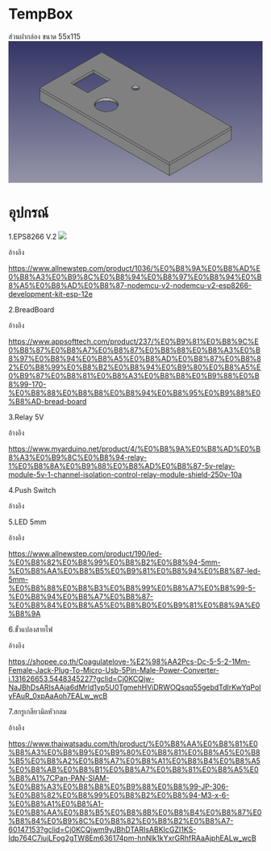 <h1>TempBox</h1>
<h>ส่วนฝากล่อง ขนาด 55x115 </h>
<img src="Photo/Top.png" width="">

<h1>อุปกรณ์</h1>
<h>1.EPS8266 V.2<h>
<img src="Photo/esp8266.png" width="300">
<p>อ้างอิง<p>
<a href=" ">https://www.allnewstep.com/product/1036/%E0%B8%9A%E0%B8%AD%E0%B8%A3%E0%B9%8C%E0%B8%94%E0%B8%97%E0%B8%94%E0%B8%A5%E0%B8%AD%E0%B8%87-nodemcu-v2-nodemcu-v2-esp8266-development-kit-esp-12e</a>
  
<h>2.BreadBoard<h>
<img src="">
<p>อ้างอิง<p>
<a href=" ">https://www.appsofttech.com/product/237/%E0%B9%81%E0%B8%9C%E0%B8%87%E0%B8%A7%E0%B8%87%E0%B8%88%E0%B8%A3%E0%B8%97%E0%B8%94%E0%B8%A5%E0%B8%AD%E0%B8%87%E0%B8%82%E0%B8%99%E0%B8%B2%E0%B8%94%E0%B9%80%E0%B8%A5%E0%B9%87%E0%B8%81%E0%B8%A3%E0%B8%B8%E0%B9%88%E0%B8%99-170-%E0%B8%88%E0%B8%B8%E0%B8%94%E0%B8%95%E0%B9%88%E0%B8%AD-bread-board</a>
  
<h>3.Relay 5V<h>
<img src="">
<p>อ้างอิง<p>
<a href=" ">https://www.myarduino.net/product/4/%E0%B8%9A%E0%B8%AD%E0%B8%A3%E0%B9%8C%E0%B8%94-relay-1%E0%B8%8A%E0%B9%88%E0%B8%AD%E0%B8%87-5v-relay-module-5v-1-channel-isolation-control-relay-module-shield-250v-10a</a>
  
<h>4.Push Switch<h>
<img src="">
<p>อ้างอิง<p>
<a href=" "></a>

<h>5.LED 5mm<h>
<img src="">
<p>อ้างอิง<p>
<a href=" ">https://www.allnewstep.com/product/190/led-%E0%B8%82%E0%B8%99%E0%B8%B2%E0%B8%94-5mm-%E0%B8%AA%E0%B8%B5%E0%B9%81%E0%B8%94%E0%B8%87-led-5mm-%E0%B8%88%E0%B8%B3%E0%B8%99%E0%B8%A7%E0%B8%99-5-%E0%B8%94%E0%B8%A7%E0%B8%87-%E0%B8%84%E0%B8%A5%E0%B8%B0%E0%B9%81%E0%B8%9A%E0%B8%9A</a>
  

<h>6.ขั้วแปลงสายไฟ <h>
<img src="">
<p>อ้างอิง<p>
<a href=" ">https://shopee.co.th/Coagulatelove-%E2%98%AA2Pcs-Dc-5-5-2-1Mm-Female-Jack-Plug-To-Micro-Usb-5Pin-Male-Power-Converter-i.131626653.5448345227?gclid=Cj0KCQjw-NaJBhDsARIsAAja6dMrld1yp5U0TgmehHViDRWOQsqq55gebdTdIrKwYqPoIyFAuR_0xpAaAoh7EALw_wcB</a>
  
<h>7.สกรูเกลียวมิลหัวกลม <h>
<img src="">
<p>อ้างอิง<p>
<a href=" ">https://www.thaiwatsadu.com/th/product/%E0%B8%AA%E0%B8%81%E0%B8%A3%E0%B8%B9%E0%B9%80%E0%B8%81%E0%B8%A5%E0%B8%B5%E0%B8%A2%E0%B8%A7%E0%B8%A1%E0%B8%B4%E0%B8%A5%E0%B8%AB%E0%B8%B1%E0%B8%A7%E0%B8%81%E0%B8%A5%E0%B8%A1%7CPan-PAN-SIAM-%E0%B8%A3%E0%B8%B8%E0%B9%88%E0%B8%99-JP-306-%E0%B8%82%E0%B8%99%E0%B8%B2%E0%B8%94-M3-x-6-%E0%B8%A1%E0%B8%A1-%E0%B8%AA%E0%B8%B5%E0%B8%8B%E0%B8%B4%E0%B8%87%E0%B8%84%E0%B9%8C%E0%B8%82%E0%B8%B2%E0%B8%A7-60147153?gclid=Cj0KCQjwm9yJBhDTARIsABKIcGZI1KS-Idp764C7iujLFog2gTW8Em636174pm-hnNlk1kYxrGRhfRAaAjphEALw_wcB</a>
